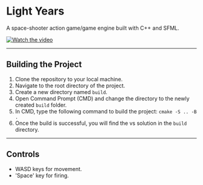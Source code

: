 # Light Years

A space-shooter action game/game engine built with C++ and SFML.​

[![Watch the video](https://img.youtube.com/vi/yFh2rjWwgo4/hqdefault.jpg)](https://www.youtube.com/embed/yFh2rjWwgo4)

***
## Building the Project
1. Clone the repository to your local machine.
2. Navigate to the root directory of the project.
3. Create a new directory named `build`.
4. Open Command Prompt (CMD) and change the directory to the newly created `build` folder.
5. In CMD, type the following command to build the project: `cmake -S .. -B .`
6. Once the build is successful, you will find the vs solution in the `build` directory.
***

## Controls
- WASD keys for movement.
- 'Space' key for firing.
